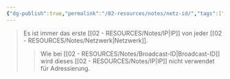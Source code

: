 ```yaml
---
{"dg-publish":true,"permalink":"/02-resources/notes/netz-id/","tags":["netzwerk/ip"],"updated":"2024-07-26T14:19:34.000+02:00"}
---
```


>Es ist immer das erste [[02 - RESOURCES/Notes/IP\|IP]] von jeder [[02 - RESOURCES/Notes/Netzwerk\|Netzwerk]].
>>Wie bei [[02 - RESOURCES/Notes/Broadcast-ID\|Broadcast-ID]]  wird dieses [[02 - RESOURCES/Notes/IP\|IP]] nicht verwendet für Adressierung.
